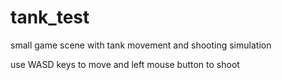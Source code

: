 # tank_test
small game scene with tank movement and shooting simulation

use WASD keys to move and left mouse button to shoot
